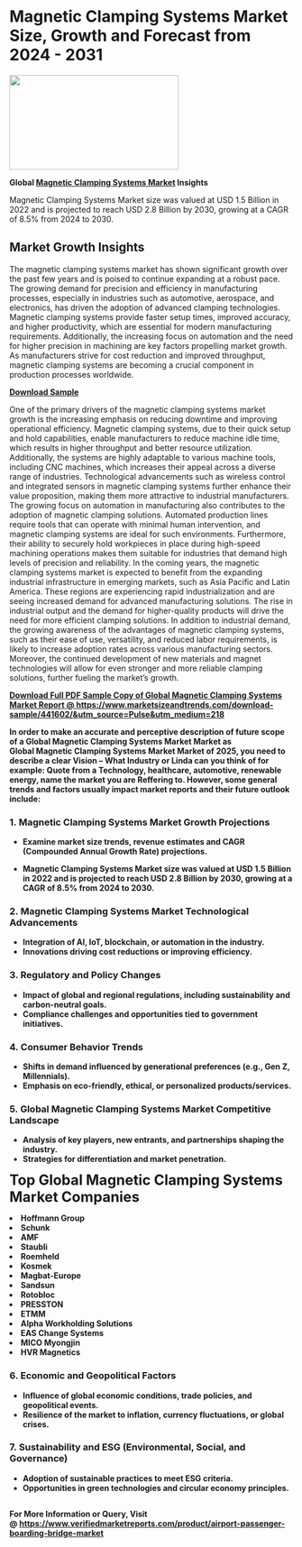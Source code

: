 <H1>Magnetic Clamping Systems Market Size, Growth and Forecast from 2024 - 2031</H1><img class="aligncenter size-medium wp-image-584254" src="https://thirdeyenews.in/wp-content/uploads/2024/09/Global-Market-Research-300x168.jpeg" alt="" width="300" height="168" /><p><strong>Global&nbsp;<a href="https://www.marketsizeandtrends.com/download-sample/441602/&amp;utm_source=Pulse&amp;utm_medium=218">Magnetic Clamping Systems Market</a> Insights</strong></p><p>Magnetic Clamping Systems Market size was valued at USD 1.5 Billion in 2022 and is projected to reach USD 2.8 Billion by 2030, growing at a CAGR of 8.5% from 2024 to 2030.</p><p><h2>Market Growth Insights</h2> <p>The magnetic clamping systems market has shown significant growth over the past few years and is poised to continue expanding at a robust pace. The growing demand for precision and efficiency in manufacturing processes, especially in industries such as automotive, aerospace, and electronics, has driven the adoption of advanced clamping technologies. Magnetic clamping systems provide faster setup times, improved accuracy, and higher productivity, which are essential for modern manufacturing requirements. Additionally, the increasing focus on automation and the need for higher precision in machining are key factors propelling market growth. As manufacturers strive for cost reduction and improved throughput, magnetic clamping systems are becoming a crucial component in production processes worldwide.</p> <p><strong><a href="#">Download Sample</a></strong></p> <p>One of the primary drivers of the magnetic clamping systems market growth is the increasing emphasis on reducing downtime and improving operational efficiency. Magnetic clamping systems, due to their quick setup and hold capabilities, enable manufacturers to reduce machine idle time, which results in higher throughput and better resource utilization. Additionally, the systems are highly adaptable to various machine tools, including CNC machines, which increases their appeal across a diverse range of industries. Technological advancements such as wireless control and integrated sensors in magnetic clamping systems further enhance their value proposition, making them more attractive to industrial manufacturers. The growing focus on automation in manufacturing also contributes to the adoption of magnetic clamping solutions. Automated production lines require tools that can operate with minimal human intervention, and magnetic clamping systems are ideal for such environments. Furthermore, their ability to securely hold workpieces in place during high-speed machining operations makes them suitable for industries that demand high levels of precision and reliability. In the coming years, the magnetic clamping systems market is expected to benefit from the expanding industrial infrastructure in emerging markets, such as Asia Pacific and Latin America. These regions are experiencing rapid industrialization and are seeing increased demand for advanced manufacturing solutions. The rise in industrial output and the demand for higher-quality products will drive the need for more efficient clamping solutions. In addition to industrial demand, the growing awareness of the advantages of magnetic clamping systems, such as their ease of use, versatility, and reduced labor requirements, is likely to increase adoption rates across various manufacturing sectors. Moreover, the continued development of new materials and magnet technologies will allow for even stronger and more reliable clamping solutions, further fueling the market’s growth.</p> <p><strong><a href="#"></p><p><span class=""><strong>Download Full PDF Sample Copy of Global Magnetic Clamping Systems Market Report</strong> @ <a href="https://www.marketsizeandtrends.com/download-sample/441602/&amp;utm_source=Pulse&amp;utm_medium=218" target="_blank">https://www.marketsizeandtrends.com/download-sample/441602/&amp;utm_source=Pulse&amp;utm_medium=218</a></span></p><p>In order to make an accurate and perceptive description of future scope of a Global&nbsp;Magnetic Clamping Systems Market Market as Global&nbsp;Magnetic Clamping Systems Market Market of 2025, you need to describe a clear Vision &ndash; What Industry or Linda can you think of for example: Quote from a Technology, healthcare, automotive, renewable energy, name the market you are Reffering to. However, some general trends and factors usually impact market reports and their future outlook include:</p><h3>1.&nbsp;<strong>Magnetic Clamping Systems Market Growth Projections</strong></h3><ul><li>Examine market size trends, revenue estimates and CAGR (Compounded Annual Growth Rate) projections.</li><li><p>Magnetic Clamping Systems Market size was valued at USD 1.5 Billion in 2022 and is projected to reach USD 2.8 Billion by 2030, growing at a CAGR of 8.5% from 2024 to 2030.</p></li></ul><h3>2.&nbsp;<strong>Magnetic Clamping Systems Market Technological Advancements</strong></h3><ul><li>Integration of AI, IoT, blockchain, or automation in the industry.</li><li>Innovations driving cost reductions or improving efficiency.</li></ul><h3>3.&nbsp;<strong>Regulatory and Policy Changes</strong></h3><ul><li>Impact of global and regional regulations, including sustainability and carbon-neutral goals.</li><li>Compliance challenges and opportunities tied to government initiatives.</li></ul><h3>4.&nbsp;<strong>Consumer Behavior Trends</strong></h3><ul><li>Shifts in demand influenced by generational preferences (e.g., Gen Z, Millennials).</li><li>Emphasis on eco-friendly, ethical, or personalized products/services.</li></ul><h3>5.&nbsp;<strong>Global Magnetic Clamping Systems Market Competitive Landscape</strong></h3><ul><li>Analysis of key players, new entrants, and partnerships shaping the industry.</li><li>Strategies for differentiation and market penetration.</li></ul><p data-pm-slice="1 1 []"><span style="color: inherit; font-family: inherit; font-size: 25px;">Top Global Magnetic Clamping Systems Market Companies</span></p><div class="" data-test-id=""><p><li>Hoffmann Group</li><li> Schunk</li><li> AMF</li><li> Staubli</li><li> Roemheld</li><li> Kosmek</li><li> Magbat-Europe</li><li> Sandsun</li><li> Rotobloc</li><li> PRESSTON</li><li> ETMM</li><li> Alpha Workholding Solutions</li><li> EAS Change Systems</li><li> MICO Myongjin</li><li> HVR Magnetics</li></p></div><h3>6.&nbsp;<strong>Economic and Geopolitical Factors</strong></h3><ul><li>Influence of global economic conditions, trade policies, and geopolitical events.</li><li>Resilience of the market to inflation, currency fluctuations, or global crises.</li></ul><h3>7.&nbsp;<strong>Sustainability and ESG (Environmental, Social, and Governance)</strong></h3><ul><li>Adoption of sustainable practices to meet ESG criteria.</li><li>Opportunities in green technologies and circular economy principles.</li></ul><h2><strong style="font-size: 14px;">For More Information or Query, Visit @&nbsp;</strong><a style="background-color: #ffffff; font-size: 14px;" href="https://www.marketsizeandtrends.com/report/magnetic-clamping-systems-market/" target="_blank">https://www.verifiedmarketreports.com/product/airport-passenger-boarding-bridge-market</a></h2>
